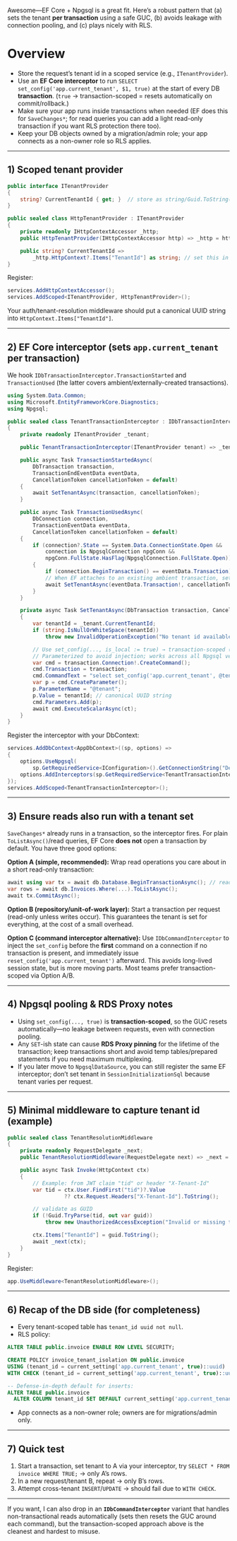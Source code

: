 Awesome—EF Core + Npgsql is a great fit. Here’s a robust pattern that (a) sets the tenant **per transaction** using a safe GUC, (b) avoids leakage with connection pooling, and (c) plays nicely with RLS.

# Overview

* Store the request’s tenant id in a scoped service (e.g., `ITenantProvider`).
* Use an **EF Core interceptor** to run `SELECT set_config('app.current_tenant', $1, true)` at the start of every DB **transaction**. (`true` → transaction-scoped = resets automatically on commit/rollback.)
* Make sure your app runs inside transactions when needed (EF does this for `SaveChanges*`; for read queries you can add a light read-only transaction if you want RLS protection there too).
* Keep your DB objects owned by a migration/admin role; your app connects as a non-owner role so RLS applies.

---

## 1) Scoped tenant provider

```csharp
public interface ITenantProvider
{
    string? CurrentTenantId { get; }  // store as string/Guid.ToString()
}

public sealed class HttpTenantProvider : ITenantProvider
{
    private readonly IHttpContextAccessor _http;
    public HttpTenantProvider(IHttpContextAccessor http) => _http = http;

    public string? CurrentTenantId =>
        _http.HttpContext?.Items["TenantId"] as string; // set this in middleware after auth
}
```

Register:

```csharp
services.AddHttpContextAccessor();
services.AddScoped<ITenantProvider, HttpTenantProvider>();
```

Your auth/tenant-resolution middleware should put a canonical UUID string into `HttpContext.Items["TenantId"]`.

---

## 2) EF Core interceptor (sets `app.current_tenant` per transaction)

We hook `IDbTransactionInterceptor.TransactionStarted` and `TransactionUsed` (the latter covers ambient/externally-created transactions).

```csharp
using System.Data.Common;
using Microsoft.EntityFrameworkCore.Diagnostics;
using Npgsql;

public sealed class TenantTransactionInterceptor : IDbTransactionInterceptor
{
    private readonly ITenantProvider _tenant;

    public TenantTransactionInterceptor(ITenantProvider tenant) => _tenant = tenant;

    public async Task TransactionStartedAsync(
        DbTransaction transaction,
        TransactionEndEventData eventData,
        CancellationToken cancellationToken = default)
    {
        await SetTenantAsync(transaction, cancellationToken);
    }

    public async Task TransactionUsedAsync(
        DbConnection connection,
        TransactionEventData eventData,
        CancellationToken cancellationToken = default)
    {
        if (connection?.State == System.Data.ConnectionState.Open &&
            connection is NpgsqlConnection npgConn &&
            npgConn.FullState.HasFlag(NpgsqlConnection.FullState.Open))
        {
            if (connection.BeginTransaction() == eventData.Transaction) { /* no-op */ }
            // When EF attaches to an existing ambient transaction, set the tenant too:
            await SetTenantAsync(eventData.Transaction!, cancellationToken);
        }
    }

    private async Task SetTenantAsync(DbTransaction transaction, CancellationToken ct)
    {
        var tenantId = _tenant.CurrentTenantId;
        if (string.IsNullOrWhiteSpace(tenantId))
            throw new InvalidOperationException("No tenant id available for this request.");

        // Use set_config(..., is_local := true) → transaction-scoped (auto-reset).
        // Parameterized to avoid injection; works across all Npgsql versions.
        var cmd = transaction.Connection!.CreateCommand();
        cmd.Transaction = transaction;
        cmd.CommandText = "select set_config('app.current_tenant', @tenant, true);";
        var p = cmd.CreateParameter();
        p.ParameterName = "@tenant";
        p.Value = tenantId; // canonical UUID string
        cmd.Parameters.Add(p);
        await cmd.ExecuteScalarAsync(ct);
    }
}
```

Register the interceptor with your DbContext:

```csharp
services.AddDbContext<AppDbContext>((sp, options) =>
{
    options.UseNpgsql(
        sp.GetRequiredService<IConfiguration>().GetConnectionString("Default"));
    options.AddInterceptors(sp.GetRequiredService<TenantTransactionInterceptor>());
});
services.AddScoped<TenantTransactionInterceptor>();
```

---

## 3) Ensure reads also run with a tenant set

`SaveChanges*` already runs in a transaction, so the interceptor fires. For plain `ToListAsync()`/read queries, EF Core **does not** open a transaction by default. You have three good options:

**Option A (simple, recommended):** Wrap read operations you care about in a short read-only transaction:

```csharp
await using var tx = await db.Database.BeginTransactionAsync(); // read-only with RLS
var rows = await db.Invoices.Where(...).ToListAsync();
await tx.CommitAsync();
```

**Option B (repository/unit-of-work layer):** Start a transaction per request (read-only unless writes occur). This guarantees the tenant is set for everything, at the cost of a small overhead.

**Option C (command interceptor alternative):** Use `IDbCommandInterceptor` to inject the `set_config` before the **first** command on a connection if no transaction is present, and immediately issue `reset_config('app.current_tenant')` afterward. This avoids long-lived session state, but is more moving parts. Most teams prefer transaction-scoped via Option A/B.

---

## 4) Npgsql pooling & RDS Proxy notes

* Using `set_config(..., true)` is **transaction-scoped**, so the GUC resets automatically—no leakage between requests, even with connection pooling.
* Any `SET`-ish state can cause **RDS Proxy pinning** for the lifetime of the transaction; keep transactions short and avoid temp tables/prepared statements if you need maximum multiplexing.
* If you later move to `NpgsqlDataSource`, you can still register the same EF interceptor; don’t set tenant in `SessionInitializationSql` because tenant varies per request.

---

## 5) Minimal middleware to capture tenant id (example)

```csharp
public sealed class TenantResolutionMiddleware
{
    private readonly RequestDelegate _next;
    public TenantResolutionMiddleware(RequestDelegate next) => _next = next;

    public async Task Invoke(HttpContext ctx)
    {
        // Example: from JWT claim "tid" or header "X-Tenant-Id"
        var tid = ctx.User.FindFirst("tid")?.Value
                  ?? ctx.Request.Headers["X-Tenant-Id"].ToString();

        // validate as GUID
        if (!Guid.TryParse(tid, out var guid))
            throw new UnauthorizedAccessException("Invalid or missing tenant id.");

        ctx.Items["TenantId"] = guid.ToString();
        await _next(ctx);
    }
}
```

Register:

```csharp
app.UseMiddleware<TenantResolutionMiddleware>();
```

---

## 6) Recap of the DB side (for completeness)

* Every tenant-scoped table has `tenant_id uuid not null`.
* RLS policy:

```sql
ALTER TABLE public.invoice ENABLE ROW LEVEL SECURITY;

CREATE POLICY invoice_tenant_isolation ON public.invoice
USING (tenant_id = current_setting('app.current_tenant', true)::uuid)
WITH CHECK (tenant_id = current_setting('app.current_tenant', true)::uuid);

-- Defense-in-depth default for inserts:
ALTER TABLE public.invoice
  ALTER COLUMN tenant_id SET DEFAULT current_setting('app.current_tenant', true)::uuid;
```

* App connects as a non-owner role; owners are for migrations/admin only.

---

## 7) Quick test

1. Start a transaction, set tenant to A via your interceptor, try `SELECT * FROM invoice WHERE TRUE;` → only A’s rows.
2. In a new request/tenant B, repeat → only B’s rows.
3. Attempt cross-tenant `INSERT`/`UPDATE` → should fail due to `WITH CHECK`.

---

If you want, I can also drop in an **`IDbCommandInterceptor`** variant that handles non-transactional reads automatically (sets then resets the GUC around each command), but the transaction-scoped approach above is the cleanest and hardest to misuse.
